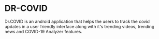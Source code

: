# DR-COVID
Dr.COVID is an android application that helps the users to track the covid updates in a user friendly interface along with it's trending videos, trending news and COVID-19 Analyzer features.
